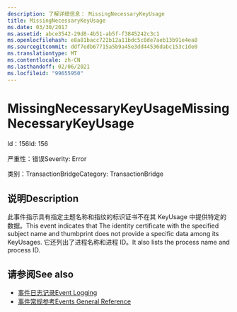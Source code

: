 ```yaml
---
description: 了解详细信息： MissingNecessaryKeyUsage
title: MissingNecessaryKeyUsage
ms.date: 03/30/2017
ms.assetid: abce3542-29d8-4b51-ab5f-f3845242c3c1
ms.openlocfilehash: e8a81bacc722b12a11bdc5c8de7aeb13b91e4ea8
ms.sourcegitcommit: ddf7edb67715a5b9a45e3dd44536dabc153c1de0
ms.translationtype: MT
ms.contentlocale: zh-CN
ms.lasthandoff: 02/06/2021
ms.locfileid: "99655950"
---
```

# <a name="missingnecessarykeyusage"></a><span data-ttu-id="7fbc5-103">MissingNecessaryKeyUsage</span><span class="sxs-lookup"><span data-stu-id="7fbc5-103">MissingNecessaryKeyUsage</span></span>

<span data-ttu-id="7fbc5-104">Id：156</span><span class="sxs-lookup"><span data-stu-id="7fbc5-104">Id: 156</span></span>  
  
 <span data-ttu-id="7fbc5-105">严重性：错误</span><span class="sxs-lookup"><span data-stu-id="7fbc5-105">Severity: Error</span></span>  
  
 <span data-ttu-id="7fbc5-106">类别：TransactionBridge</span><span class="sxs-lookup"><span data-stu-id="7fbc5-106">Category: TransactionBridge</span></span>  
  
## <a name="description"></a><span data-ttu-id="7fbc5-107">说明</span><span class="sxs-lookup"><span data-stu-id="7fbc5-107">Description</span></span>  

 <span data-ttu-id="7fbc5-108">此事件指示具有指定主题名称和指纹的标识证书不在其 KeyUsage 中提供特定的数据。</span><span class="sxs-lookup"><span data-stu-id="7fbc5-108">This event indicates that The identity certificate with the specified subject name and thumbprint does not provide a specific data among its KeyUsages.</span></span> <span data-ttu-id="7fbc5-109">它还列出了进程名称和进程 ID。</span><span class="sxs-lookup"><span data-stu-id="7fbc5-109">It also lists the process name and process ID.</span></span>  
  
## <a name="see-also"></a><span data-ttu-id="7fbc5-110">请参阅</span><span class="sxs-lookup"><span data-stu-id="7fbc5-110">See also</span></span>

- [<span data-ttu-id="7fbc5-111">事件日志记录</span><span class="sxs-lookup"><span data-stu-id="7fbc5-111">Event Logging</span></span>](index.md)
- [<span data-ttu-id="7fbc5-112">事件常规参考</span><span class="sxs-lookup"><span data-stu-id="7fbc5-112">Events General Reference</span></span>](events-general-reference.md)

